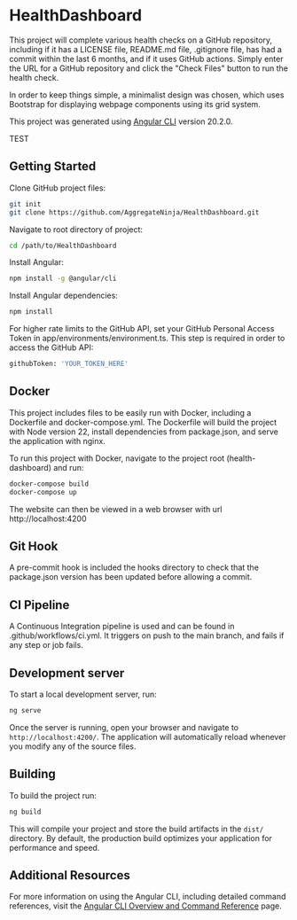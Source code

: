 # HealthDashboard

This project will complete various health checks on a GitHub repository, including if it has a LICENSE file, README.md file, .gitignore file, has had a commit within the last 6 months, and if it uses GitHub actions. Simply enter the URL for a GitHub repository and click the "Check Files" button to run the health check. 

In order to keep things simple, a minimalist design was chosen, which uses Bootstrap for displaying webpage components using its grid system. 

This project was generated using [Angular CLI](https://github.com/angular/angular-cli) version 20.2.0.

TEST

## Getting Started

Clone GitHub project files:

```bash
git init
git clone https://github.com/AggregateNinja/HealthDashboard.git
```

Navigate to root directory of project:

```bash 
cd /path/to/HealthDashboard
```

Install Angular:

```bash 
npm install -g @angular/cli
```

Install Angular dependencies:

```bash
npm install
```

For higher rate limits to the GitHub API, set your GitHub Personal Access Token in app/environments/environment.ts. This step is required in order to access the GitHub API:

```bash
githubToken: 'YOUR_TOKEN_HERE'
```

## Docker

This project includes files to be easily run with Docker, including a Dockerfile and docker-compose.yml. The Dockerfile will build the project with Node version 22, install dependencies from package.json, and serve the application with nginx. 

To run this project with Docker, navigate to the project root (health-dashboard) and run:

```bash
docker-compose build
docker-compose up
```

The website can then be viewed in a web browser with url http://localhost:4200

## Git Hook

A pre-commit hook is included the hooks directory to check that the package.json version has been updated before allowing a commit. 

## CI Pipeline

A Continuous Integration pipeline is used and can be found in .github/workflows/ci.yml. It triggers on push to the main branch, and fails if any step or job fails. 

## Development server

To start a local development server, run:

```bash
ng serve
```

Once the server is running, open your browser and navigate to `http://localhost:4200/`. The application will automatically reload whenever you modify any of the source files.

## Building

To build the project run:

```bash
ng build
```

This will compile your project and store the build artifacts in the `dist/` directory. By default, the production build optimizes your application for performance and speed.

## Additional Resources

For more information on using the Angular CLI, including detailed command references, visit the [Angular CLI Overview and Command Reference](https://angular.dev/tools/cli) page.
